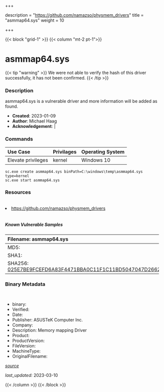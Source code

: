 +++

description = "https://github.com/namazso/physmem_drivers"
title = "asmmap64.sys"
weight = 10

+++


{{< block "grid-1" >}}
{{< column "mt-2 pt-1">}}




# asmmap64.sys 


{{< tip "warning" >}}
We were not able to verify the hash of this driver successfully, it has not been confirmed.
{{< /tip >}}




### Description


asmmap64.sys is a vulnerable driver and more information will be added as found.


- **Created**: 2023-01-09
- **Author**: Michael Haag
- **Acknowledgement**:  | [](https://twitter.com/)

### Commands

| Use Case | Privilages | Operating System | 
|:---- | ---- | ---- |
| Elevate privileges | kernel | Windows 10 |

```
sc.exe create asmmap64.sys binPath=C:\windows\temp\asmmap64.sys type=kernel
sc.exe start asmmap64.sys
```

### Resources
<br>


<li><a href=" https://github.com/namazso/physmem_drivers"> https://github.com/namazso/physmem_drivers</a></li>


<br>


##### Known Vulnerable Samples

| Filename: asmmap64.sys |
|:---- |
|MD5: <a href="https://www.virustotal.com/gui/file/{&#39;Filename&#39;: &#39;asmmap64.sys&#39;, &#39;MD5&#39;: &#39;&#39;, &#39;SHA1&#39;: &#39;&#39;, &#39;SHA256&#39;: &#39;025E7BE9FCEFD6A83F4471BBA0C11F1C11BD5047047D26626DA24EE9A419CDC4&#39;}"></a>|
|SHA1: <a href="https://www.virustotal.com/gui/file/{&#39;Filename&#39;: &#39;asmmap64.sys&#39;, &#39;MD5&#39;: &#39;&#39;, &#39;SHA1&#39;: &#39;&#39;, &#39;SHA256&#39;: &#39;025E7BE9FCEFD6A83F4471BBA0C11F1C11BD5047047D26626DA24EE9A419CDC4&#39;}"></a>|
|SHA256: <a href="https://www.virustotal.com/gui/file/{&#39;Filename&#39;: &#39;asmmap64.sys&#39;, &#39;MD5&#39;: &#39;&#39;, &#39;SHA1&#39;: &#39;&#39;, &#39;SHA256&#39;: &#39;025E7BE9FCEFD6A83F4471BBA0C11F1C11BD5047047D26626DA24EE9A419CDC4&#39;}">025E7BE9FCEFD6A83F4471BBA0C11F1C11BD5047047D26626DA24EE9A419CDC4</a>|




### Binary Metadata
<br>

- binary: 
- Verified: 
- Date: 
- Publisher: ASUSTeK Computer Inc.
- Company: 
- Description: Memory mapping Driver
- Product: 
- ProductVersion: 
- FileVersion: 
- MachineType: 
- OriginalFilename: 

[*source*](https://github.com/magicsword-io/LOLDrivers/tree/main/yaml/asmmap64.sys.yml)

*last_updated:* 2023-03-10


{{< /column >}}
{{< /block >}}
